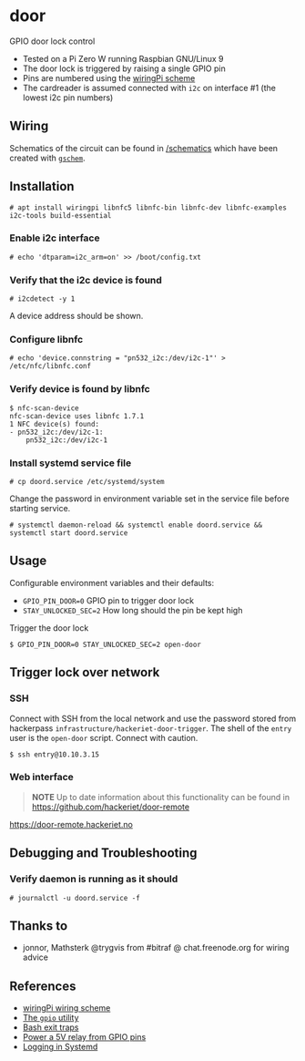 # door

GPIO door lock control

- Tested on a Pi Zero W running Raspbian GNU/Linux 9
- The door lock is triggered by raising a single GPIO pin
- Pins are numbered using the [wiringPi scheme][1]
- The cardreader is assumed connected with `i2c` on interface #1 (the lowest i2c pin numbers)

## Wiring

Schematics of the circuit can be found in [/schematics](/schematics) which have been
created with [`gschem`][gschem].


## Installation

    # apt install wiringpi libnfc5 libnfc-bin libnfc-dev libnfc-examples i2c-tools build-essential

### Enable i2c interface

    # echo 'dtparam=i2c_arm=on' >> /boot/config.txt

### Verify that the i2c device is found

    # i2cdetect -y 1

A device address should be shown.

### Configure libnfc

    # echo 'device.connstring = "pn532_i2c:/dev/i2c-1"' > /etc/nfc/libnfc.conf

### Verify device is found by libnfc

    $ nfc-scan-device 
    nfc-scan-device uses libnfc 1.7.1
    1 NFC device(s) found:
    - pn532_i2c:/dev/i2c-1:
        pn532_i2c:/dev/i2c-1

### Install systemd service file

    # cp doord.service /etc/systemd/system

Change the password in environment variable set in the service file before starting service.

    # systemctl daemon-reload && systemctl enable doord.service && systemctl start doord.service

## Usage

Configurable environment variables and their defaults:

  - `GPIO_PIN_DOOR=0` GPIO pin to trigger door lock
  - `STAY_UNLOCKED_SEC=2` How long should the pin be kept high

Trigger the door lock

```
$ GPIO_PIN_DOOR=0 STAY_UNLOCKED_SEC=2 open-door
```

## Trigger lock over network

### SSH

Connect with SSH from the local network and use the password stored from hackerpass `infrastructure/hackeriet-door-trigger`.
The shell of the `entry` user is the `open-door` script. Connect with caution.

```
$ ssh entry@10.10.3.15
```

### Web interface

> **NOTE** Up to date information about this functionality can be found in https://github.com/hackeriet/door-remote

https://door-remote.hackeriet.no

## Debugging and Troubleshooting

### Verify daemon is running as it should

    # journalctl -u doord.service -f

## Thanks to

- jonnor, Mathsterk @trygvis from #bitraf @ chat.freenode.org for wiring advice

## References

- [wiringPi wiring scheme][1]
- [The `gpio` utility][2]
- [Bash exit traps][3]
- [Power a 5V relay from GPIO pins](https://raspberrypi.stackexchange.com/questions/27928/power-a-5v-relay-from-gpio-pins#28201)
- [Logging in Systemd](https://www.loggly.com/blog/logging-in-new-style-daemons-with-systemd/)

[1]: https://pinout.xyz/pinout/wiringpi
[2]: https://projects.drogon.net/raspberry-pi/wiringpi/the-gpio-utility/
[3]: http://redsymbol.net/articles/bash-exit-traps/
[gschem]: https://wiki.archlinux.org/index.php/GEDA
